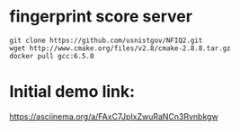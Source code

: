 # fingerprint score server

```
git clone https://github.com/usnistgov/NFIQ2.git
wget http://www.cmake.org/files/v2.8/cmake-2.8.8.tar.gz
docker pull gcc:6.5.0
```

# Initial demo link:
https://asciinema.org/a/FAxC7JpIxZwuRaNCn3Rvnbkgw
